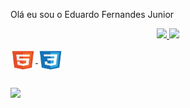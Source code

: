 Olá eu sou o Eduardo Fernandes Junior
<div align="center">
  <a href="https://https://github.com/EduardoJr0404">
  <img height="180em" src="https://github-readme-stats.vercel.app/api?username=EduardoFernandesJunior&show_icons=true&theme=dark&include_all_commits=true&count_private=true"/>
  <img height="180em" src="https://github-readme-stats.vercel.app/api/top-langs/?username=EduardoFernandesJunior&layout=compact&langs_count=7&theme=dark"/>
</div>
<div style="display: inline_block"><br>
  <img align="center" alt="Rafa-HTML" height="30" width="40" src="https://raw.githubusercontent.com/devicons/devicon/master/icons/html5/html5-original.svg">
  <img align="center" alt="Rafa-CSS" height="30" width="40" src="https://raw.githubusercontent.com/devicons/devicon/master/icons/css3/css3-original.svg">
  </div>
  
  ##
 
<div>  
  <a href = "mailto:eduardofernandesjunior0404@gmail.com"><img src="https://img.shields.io/badge/-Gmail-%23333?style=for-the-badge&logo=gmail&logoColor=white" target="_blank"></a>
 
